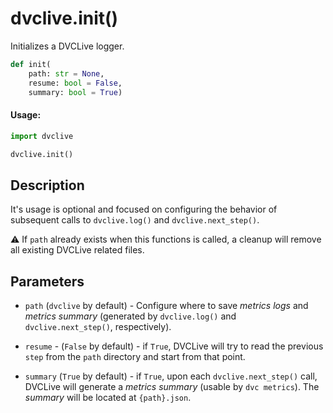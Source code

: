 # dvclive.init()

Initializes a DVCLive logger.

```py
def init(
    path: str = None,
    resume: bool = False,
    summary: bool = True)
```

#### Usage:

```py
import dvclive

dvclive.init()
```

## Description

It's usage is optional and focused on configuring the behavior of subsequent
calls to `dvclive.log()` and `dvclive.next_step()`.

⚠️ If `path` already exists when this functions is called, a cleanup will remove
all existing DVCLive related files.

## Parameters

- `path` (`dvclive` by default) - Configure where to save _metrics logs_ and
  _metrics summary_ (generated by `dvclive.log()` and `dvclive.next_step()`,
  respectively).

- `resume` - (`False` by default) - if `True`, DVCLive will try to read the
  previous `step` from the `path` directory and start from that point.

- `summary` (`True` by default) - if `True`, upon each `dvclive.next_step()`
  call, DVCLive will generate a _metrics summary_ (usable by `dvc metrics`). The
  _summary_ will be located at `{path}.json`.

